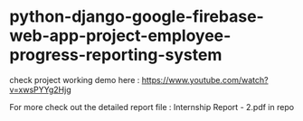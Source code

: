 # python-django-google-firebase-web-app-project-employee-progress-reporting-system

check project working demo here : https://www.youtube.com/watch?v=xwsPYYg2Hjg

For more check out the detailed report file : Internship Report - 2.pdf in repo

